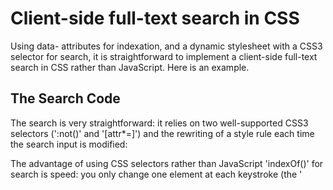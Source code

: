 # Client-side full-text search in CSS
Using data- attributes for indexation, and a dynamic stylesheet with a CSS3 selector for search, it is straightforward to implement a client-side full-text search in CSS rather than JavaScript. Here is an example.  

## The Search Code
The search is very straightforward: it relies on two well-supported CSS3 selectors (':not()' and '[attr*=]') and the rewriting of a style rule each time the search input is modified:  

The advantage of using CSS selectors rather than JavaScript 'indexOf()' for search is speed: you only change one element at each keystroke (the '<style>' tag) instead of changing all the elements matching the query. Using the ':not()' selector, this implementation works on IE9+, but it could easily be made compatible with IE8+ by using two rules instead of one.